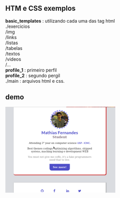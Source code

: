 ## HTM e CSS exemplos

<strong>basic_templates</strong> : utilizando cada uma das tag html</br>
    ./exercicios</br>
        /img</br>
        /links</br>
        /listas</br>
        /tabelas</br>
        /textos</br>
        /videos</br>
        /...</br>
<strong>profile_1</strong> : primeiro perfil</br>
<strong>profile_2</strong> : segundo pergil</br>
    \./main : arquivos html e css.</br>

## demo
<img src="./demo.png" width="68%"></img>
